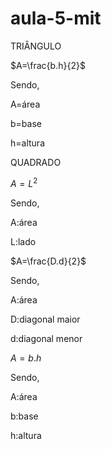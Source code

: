 # aula-5-mit
TRIÂNGULO


$A=\frac{b.h}{2}$

Sendo,


A=área


b=base


h=altura

QUADRADO

$A=L^{2}$

Sendo,


A:área


L:lado

$A=\frac{D.d}{2}$

Sendo,

A:área

D:diagonal maior

d:diagonal menor

$A={b.h}$

Sendo,

A:área

b:base

h:altura
